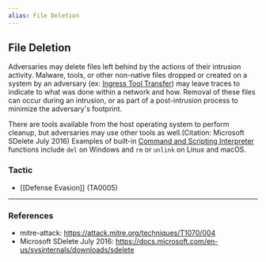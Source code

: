 ```yaml
---
alias: File Deletion
---
```


## File Deletion

Adversaries may delete files left behind by the actions of their intrusion activity. Malware, tools, or other non-native files dropped or created on a system by an adversary (ex: [Ingress Tool Transfer](https://attack.mitre.org/techniques/T1105)) may leave traces to indicate to what was done within a network and how. Removal of these files can occur during an intrusion, or as part of a post-intrusion process to minimize the adversary's footprint.

There are tools available from the host operating system to perform cleanup, but adversaries may use other tools as well.(Citation: Microsoft SDelete July 2016) Examples of built-in [Command and Scripting Interpreter](https://attack.mitre.org/techniques/T1059) functions include <code>del</code> on Windows and <code>rm</code> or <code>unlink</code> on Linux and macOS.


### Tactic

- [[Defense Evasion]] (TA0005)


---
### References

- mitre-attack: https://attack.mitre.org/techniques/T1070/004
- Microsoft SDelete July 2016: https://docs.microsoft.com/en-us/sysinternals/downloads/sdelete
